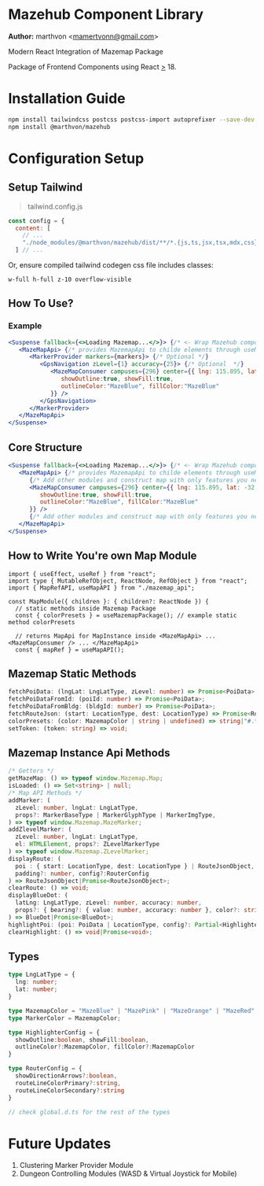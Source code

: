 # Mazehub Component Library

**Author:** marthvon \<mamertvonn@gmail.com>

Modern React Integration of Mazemap Package

Package of Frontend Components using React <u>></u> 18.

# Installation Guide

``` bash
npm install tailwindcss postcss postcss-import autoprefixer --save-dev
npm install @marthvon/mazehub
```

# Configuration Setup

## Setup Tailwind

> tailwind.config.js
``` javascript
const config = {
  content: [
    // ...
    "./node_modules/@marthvon/mazehub/dist/**/*.{js,ts,jsx,tsx,mdx,css}"
  ] // ...
```
Or, ensure compiled tailwind codegen css file includes classes:
``` 
w-full h-full z-10 overflow-visible
``` 

## How To Use?

### Example
```jsx
<Suspense fallback={<>Loading Mazemap...</>}> {/* <- Wrap Mazehub components inside Suspense Component */}
   <MazeMapApi> {/* provides MazemapApi to childe elements through useMapApi() context */}
      <MarkerProvider markers={markers}> {/* Optional */}
         <GpsNavigation zLevel={1} accuracy={25}> {/* Optional  */}
            <MazeMapConsumer campuses={296} center={{ lng: 115.895, lat: -32.006 }} highlighter={{
               showOutline:true, showFill:true,
               outlineColor:"MazeBlue", fillColor:"MazeBlue"
            }} />
         </GpsNavigation>
      </MarkerProvider>
   </MazeMapApi>
</Suspense>
```

## Core Structure

```jsx
<Suspense fallback={<>Loading Mazemap...</>}> {/* <- Wrap Mazehub components inside Suspense Component */}
   <MazeMapApi> {/* provides MazemapApi to childe elements through useMapApi() context */}
      {/* Add other modules and construct map with only features you need */}
      <MazeMapConsumer campuses={296} center={{ lng: 115.895, lat: -32.006 }} highlighter={{
         showOutline:true, showFill:true,
         outlineColor:"MazeBlue", fillColor:"MazeBlue"
      }} />
      {/* Add other modules and construct map with only features you need */}
   </MazeMapApi>
</Suspense>
```

## How to Write You're own Map Module

```tsx
import { useEffect, useRef } from "react";
import type { MutableRefObject, ReactNode, RefObject } from "react";
import { MapRefAPI, useMapAPI } from "./mazemap_api";

const MapModule({ children }: { children?: ReactNode }) {
  // static methods inside Mazemap Package
  const { colorPresets } = useMazemapPackage(); // example static method colorPresets
  
  // returns MapApi for MapInstance inside <MazeMapApi> ... <MazeMapConsumer /> ... </MazeMapApi>
  const { mapRef } = useMapAPI();  
```

## Mazemap Static Methods

```ts
fetchPoiData: (lngLat: LngLatType, zLevel: number) => Promise<PoiData>;
fetchPoiDataFromId: (poiId: number) => Promise<PoiData>;
fetchPoiDataFromBldg: (bldgId: number) => Promise<PoiData>;
fetchRouteJson: (start: LocationType, dest: LocationType) => Promise<RouteJsonObject>;
colorPresets: (color: MazemapColor | string | undefined) => string|"#.*";
setToken: (token: string) => void;
```

## Mazemap Instance Api Methods

```ts
/* Getters */
getMazeMap: () => typeof window.Mazemap.Map;
isLoaded: () => Set<string> | null;
/* Map API Methods */
addMarker: (
  zLevel: number, lngLat: LngLatType,
  props?: MarkerBaseType | MarkerGlyphType | MarkerImgType, 
) => typeof window.Mazemap.MazeMarker;
addZlevelMarker: (
  zLevel: number, lngLat: LngLatType, 
  el: HTMLElement, props?: ZLevelMarkerType
) => typeof window.Mazemap.ZLevelMarker;
displayRoute: (
  poi : { start: LocationType, dest: LocationType } | RouteJsonObject, 
  padding?: number, config?:RouterConfig
) => RouteJsonObject|Promise<RouteJsonObject>;
clearRoute: () => void;
displayBlueDot: (
  latLng: LngLatType, zLevel: number, accuracy: number, 
  props?: { bearing?: { value: number, accuracy: number }, color?: string}
) => BlueDot|Promise<BlueDot>;
highlightPoi: (poi: PoiData | LocationType, config?: Partial<HighlighterConfig>) => PoiData | Promise<PoiData>;
clearHighlight: () => void|Promise<void>;
```

## Types

```ts
type LngLatType = {
  lng: number; 
  lat: number;
}

type MazemapColor = "MazeBlue" | "MazePink" | "MazeOrange" | "MazeRed" | "MazeGreen" | "MazePurple";
type MarkerColor = MazemapColor;

type HighlighterConfig = { 
  showOutline:boolean, showFill:boolean,
  outlineColor?:MazemapColor, fillColor?:MazemapColor
}

type RouterConfig = {
  showDirectionArrows?:boolean, 
  routeLineColorPrimary?:string, 
  routeLineColorSecondary?:string
}

// check global.d.ts for the rest of the types
```

# Future Updates

1. Clustering Marker Provider Module
2. Dungeon Controlling Modules (WASD & Virtual Joystick for Mobile)